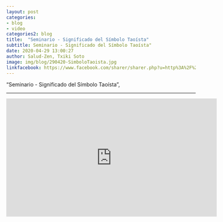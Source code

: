 ```yaml
---
layout: post
categories:
- blog
- video
categories2: blog
title:  "Seminario - Significado del Símbolo Taoísta"
subtitle: Seminario - Significado del Símbolo Taoísta"
date: 2020-04-29 13:00:27
author: Salud-Zen, Txiki Soto
image: img/blog/290420-SimboloTaoista.jpg
linkfacebook: https://www.facebook.com/sharer/sharer.php?u=http%3A%2F%2Fwww.salud-zen.com%2Fblog%2Fvideo%2F2020%2F04%2F29%2Fvideo-seminario-simbolo-taoista.html&amp;src=sdkpreparse
---
```

“Seminario - Significado del Símbolo Taoísta”,

---
<iframe width="560" height="315" src="https://www.youtube.com/embed/Ucmmj_hyl30" frameborder="0" allow="accelerometer; autoplay; encrypted-media; gyroscope; picture-in-picture" allowfullscreen></iframe>

